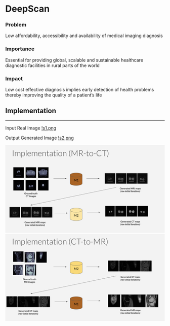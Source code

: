 # DeepScan 

### Problem  
Low affordability, accessibility and availability of medical imaging diagnosis 

### Importance 
Essential for providing global, scalable and sustainable healthcare  diagnostic facilities in rural parts of the world

### Impact 
Low cost effective diagnosis implies early detection of health problems thereby improving the quality of a  patient’s life

## Implementation
--------------------------
Input Real Image
[!s1.png](s1.png)

Output Generated Image
[!s2.png](s2.png)

![Training1](ss1.png)
![Training2](ss2.png)

